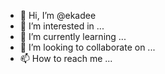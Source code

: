 - 👋 Hi, I’m @ekadee
- 👀 I’m interested in ...
- 🌱 I’m currently learning ...
- 💞️ I’m looking to collaborate on ...
- 📫 How to reach me ...

<!---
ekadee/ekadee is a ✨ special ✨ repository because its `README.md` (this file) appears on your GitHub profile.
You can click the Preview link to take a look at your changes.
--->
